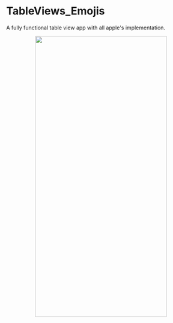 # TableViews_Emojis
A fully functional table view app with all apple's implementation.

<p align="center">
<img src="https://user-images.githubusercontent.com/41402096/160023503-f57fbe85-4ec7-4471-9d96-b300da528ced.png" width="350" height="750" />
